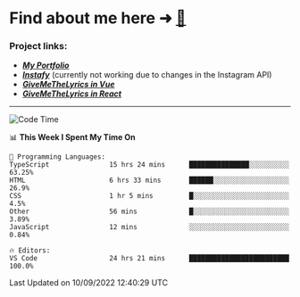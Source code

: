# Find about me here ➜ [🧑](https://pauabella.dev)

### Project links:
- ***[My Portfolio](https://pauabella.dev)***
- ***[Instafy](https://instafy.me)*** (currently not working due to changes in the Instagram API)
- ***[GiveMeTheLyrics in Vue](https://lyrics.pauabella.dev)***
- ***[GiveMeTheLyrics in React](https://pauabella.dev/GiveMeTheLyrics)***

---
<!--START_SECTION:waka-->
![Code Time](http://img.shields.io/badge/Code%20Time-1%2C426%20hrs%2055%20mins-blue)

📊 **This Week I Spent My Time On** 

```text
💬 Programming Languages: 
TypeScript               15 hrs 24 mins      ███████████████░░░░░░░░░░   63.25% 
HTML                     6 hrs 33 mins       ██████░░░░░░░░░░░░░░░░░░░   26.9% 
CSS                      1 hr 5 mins         █░░░░░░░░░░░░░░░░░░░░░░░░   4.5% 
Other                    56 mins             █░░░░░░░░░░░░░░░░░░░░░░░░   3.89% 
JavaScript               12 mins             ░░░░░░░░░░░░░░░░░░░░░░░░░   0.84%

🔥 Editors: 
VS Code                  24 hrs 21 mins      █████████████████████████   100.0%

```


 Last Updated on 10/09/2022 12:40:29 UTC
<!--END_SECTION:waka-->
